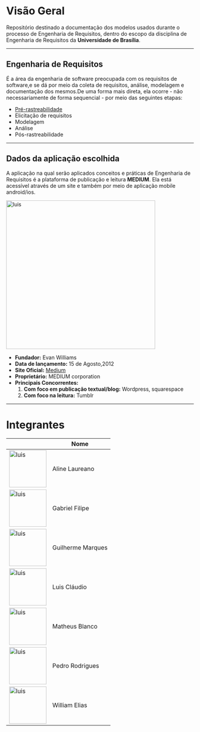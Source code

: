 # Visão Geral

Repositório destinado a documentação dos modelos usados durante o processo de Engenharia de Requisitos, dentro do escopo da disciplina de Engenharia de Requisitos da **Universidade de Brasília**.

***
## Engenharia de Requisitos

É a área da engenharia de software preocupada com os requisitos de software,e se dá por meio da coleta de requisitos, análise, modelagem e documentação dos mesmos.De uma forma mais direta, ela ocorre - não necessariamente de forma sequencial - por meio das seguintes etapas:

* [Pré-rastreabilidade](https://github.com/williamelias/Req-01-2019-medium/wiki/Pr%C3%A9-rastreabilidade)
* Elicitação de requisitos
* Modelagem
* Análise
* Pós-rastreabilidade

***

## Dados da aplicação escolhida

A aplicação na qual serão aplicados conceitos e práticas de Engenharia de Requisitos é a plataforma de publicação e leitura **MEDIUM**. Ela está acessível através de um site e também por meio de aplicação mobile android/ios.

<img width="400" alt="luis" src="https://github.com/williamelias/Req-02-2019-medium/blob/master/images/medium-logo.png"> 

* **Fundador:** Evan Williams
* **Data de lançamento:** 15 de Agosto,2012
* **Site Oficial:** [Medium](https://medium.com/) 
* **Proprietário:** MEDIUM corporation
* **Principais Concorrentes:**
  1. **Com foco em publicação textual/blog:** Wordpress, squarespace
  2. **Com foco na leitura:** Tumblr


***

# Integrantes

|  | Nome |
| --- | --- |
| <img width="100" alt="luis" src="https://avatars0.githubusercontent.com/u/16181794?s=400&v=4"> | Aline Laureano |
| <img width="100" alt="luis" src="https://avatars3.githubusercontent.com/u/37154573?s=400&v=4"> | Gabriel Filipe |
| <img width="100" alt="luis" src="https://avatars0.githubusercontent.com/u/32804970?s=400&v=4"> | Guilherme Marques |
| <img width="100" alt="luis" src="https://avatars3.githubusercontent.com/u/37872798?s=400&v=4"> | Luis Cláudio |
| <img width="100" alt="luis" src="https://avatars1.githubusercontent.com/u/37380789?s=400&v=4"> | Matheus Blanco |
| <img width="100" alt="luis" src="https://avatars3.githubusercontent.com/u/32720946?s=400&v=4"> | Pedro Rodrigues|
| <img width="100" alt="luis" src="https://avatars2.githubusercontent.com/u/26363750?s=400&v=4"> | William Elias |
